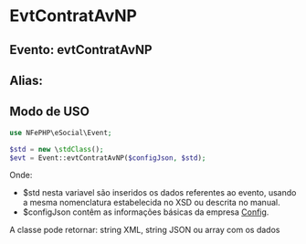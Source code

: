 # EvtContratAvNP

## Evento: evtContratAvNP

## Alias: 


## Modo de USO

```php
use NFePHP\eSocial\Event;

$std = new \stdClass();
$evt = Event::evtContratAvNP($configJson, $std);
```

Onde:
- $std nesta variavel são inseridos os dados referentes ao evento, usando a mesma nomenclatura estabelecida no XSD ou descrita no manual.
- $configJson contêm as informações básicas da empresa [Config](Config.md).

A classe pode retornar: string XML, string JSON ou array com os dados

